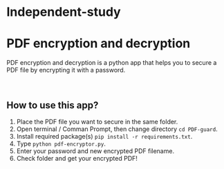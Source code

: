 # Independent-study

# PDF encryption and decryption

PDF encryption and decryption is a python app that helps you to secure a PDF file by encrypting it with a password.

<br />

## How to use this app?

1) Place the PDF file you want to secure in the same folder.
2) Open terminal / Comman Prompt, then change directory `cd PDF-guard`.
3) Install required package(s) `pip install -r requirements.txt`.
4) Type `python pdf-encryptor.py`.
5) Enter your password and new encrypted PDF filename.
6) Check folder and get your encrypted PDF!

<br />
